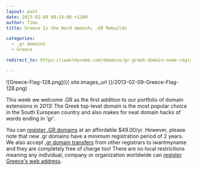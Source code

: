 ```yaml
---
layout: post
date: 2013-02-09 08:24:06 +1200
author: Timo
title: Greece Is the Word &mdash; .GR Rebuilds

categories:
  - .gr domains
  - Greece

redirect_to: https://iwantmyname.com/domains/gr-greek-domain-name-registration-for-greece

---
```


![Greece-Flag-128.png]({{ site.images_url }}/2013-02-09-Greece-Flag-128.png)

This week we welcome .GR as the first addition to our portfolio of domain extensions in 2013! The Greek top-level domain is the most popular choice in the South European country and also makes for neat domain hacks of words ending in 'gr'.

You can [register .GR domains](https://iwantmyname.com/domains/gr-greek-domain-name-registration-for-greece) at an affordable $49.00/yr. However, please note that new .gr domains have a minimum registration period of 2 years. We also accept [.gr domain transfers](https://iwantmyname.com/domains/gr-domain-registrar-transfer-greece) from other registrars to iwantmyname and they are completely free of charge too! There are no local restrictions meaning any individual, company or organization worldwide can [register Greece's web address](https://iwantmyname.com/domains/gr-greek-domain-name-registration-for-greece).
